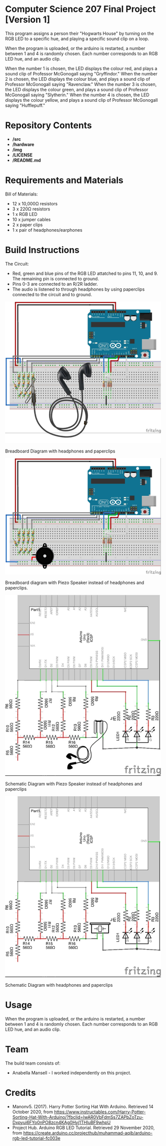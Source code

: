# Computer Science 207 Final Project [Version 1]

This program assigns a person their "Hogwarts House" by turning on the RGB LED to a specific hue, and playing a specific sound clip on a loop. 

When the program is uploaded, or the arduino is restarted, a number between 1 and 4 is randomly chosen. Each number corresponds to an RGB LED hue, and an audio clip.

When the number 1 is chosen, the LED displays the colour red, and plays a sound clip of Professor McGonogall saying "Gryffindor."
When the number 2 is chosen, the LED displays the colour blue, and plays a sound clip of Professor McGonogall saying "Ravenclaw."
When the number 3 is chosen, the LED displays the colour green, and plays a sound clip of Professor McGonogall saying "Slytherin."
When the number 4 is chosen, the LED displays the colour yellow, and plays a sound clip of Professor McGonogall saying "Hufflepuff."

Repository Contents
============

* **/src**
* **/hardware**
* **/img**
* **/LICENSE**
* **/README.md**

Requirements and Materials
============

Bill of Materials:
* 12 x 10,000Ω resistors
* 3 x 220Ω resistors
* 1 x RGB LED
* 10 x jumper cables
* 2 x paper clips
* 1 x pair of headphones/earphones

Build Instructions
==================

 The Circuit:
 * Red, green and blue pins of the RGB LED attatched to pins 11, 10, and 9. The remaining pin is connected to ground.
 * Pins 0-3 are connected to an R/2R ladder.
 * The audio is listened to through headphones by using paperclips connected to the circuit and to ground.

![alt text][pic2]

[pic2]: https://github.com/Bella-Mansell/Computer-Science-207-Final-Project/blob/main/img/Breadboard%20With%20Headphones.jpg

Breadboard Diagram with headphones and paperclips

![alt text][pic3]

[pic3]: https://github.com/Bella-Mansell/Computer-Science-207-Final-Project/blob/main/img/Breadboard%20With%20Piezo%20Speaker.jpg

Breadboard diagram with Piezo Speaker instead of headphones and paperclips.

![alt_text][pic4]
  
[pic4]: https://github.com/Bella-Mansell/Computer-Science-207-Final-Project/blob/main/img/Schematic%20With%20Headphones.jpg

Schematic Diagram with Piezo Speaker instead of headphones and paperclips

![alt_text][pic5]
  
[pic5]: https://github.com/Bella-Mansell/Computer-Science-207-Final-Project/blob/main/img/Schematic%20With%20Piezo%20Speaker.jpg

Schematic Diagram with headphones and paperclips

Usage
=====
When the program is uploaded, or the arduino is restarted, a number between 1 and 4 is randomly chosen. Each number corresponds to an RGB LED hue, and an audio clip.

Team
=====
The build team consists of: 
* Anabella Mansell - I worked independently on this project.

Credits
=======

* Manonv5. (2017). Harry Potter Sorting Hat With Arduino. Retrieved 14 October 2020, from https://www.instructables.com/Harry-Potter-Sorting-Hat-With-Arduino/?fbclid=IwAR0VbFdmSs7ZAPbZoTzu-Dxpyui6FYo0nPO8zcn4KAg0Hyj1THluBF9whpU
* Project Hub. Arduino RGB LED Tutorial. Retrieved 29 November 2020, from https://create.arduino.cc/projecthub/muhammad-aqib/arduino-rgb-led-tutorial-fc003e
